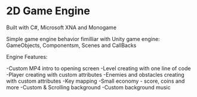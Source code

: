 # 2D Game Engine

Built with C#, Microsoft XNA and Monogame

Simple game engine behavior fimilliar with Unity game engine:
GameObjects, Componentsm, Scenes and CallBacks


Engine Features:

-Custom MP4 intro to opening screen
-Level creating with one line of code
-Player creating with custom attributes
-Enemies and obstacles creating with custom attributes
-Key mapping
-Small economy - score, coins and more
-Custom & Scrolling background
-Custom background music
